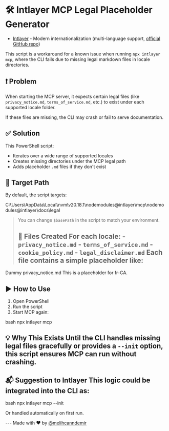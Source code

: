 # 🛠️ Intlayer MCP Legal Placeholder Generator


- [Intlayer](https://github.com/aymericzip/intlayer) - Modern internationalization (multi-language support, [official GitHub repo](https://github.com/aymericzip/intlayer))

This script is a workaround for a known issue when running `npx intlayer mcp`, where the CLI fails due to missing legal markdown files in locale directories.

## ❗ Problem

When starting the MCP server, it expects certain legal files (like `privacy_notice.md`, `terms_of_service.md`, etc.) to exist under each supported locale folder.

If these files are missing, the CLI may crash or fail to serve documentation.

## ✅ Solution

This PowerShell script:

- Iterates over a wide range of supported locales
- Creates missing directories under the MCP legal path
- Adds placeholder `.md` files if they don't exist

## 📂 Target Path

By default, the script targets:

C:\Users<your-user>\AppData\Local\nvm\v20.18.1\nodemodules@intlayer\mcp\nodemodules@intlayer\docs\legal

> You can change `$basePath` in the script to match your environment.
>
> ## 📄 Files Created For each locale: - `privacy_notice.md` - `terms_of_service.md` - `cookie_policy.md` - `legal_disclaimer.md` Each file contains a simple placeholder like:

Dummy privacy_notice.md
This is a placeholder for fr-CA.

## ▶️ How to Use 

1. Open PowerShell
2. Run the script
3. Start MCP again:

bash npx intlayer mcp

## 💡 Why This Exists Until the CLI handles missing legal files gracefully or provides a `--init` option, this script ensures MCP can run without crashing. 

## 📬 Suggestion to Intlayer This logic could be integrated into the CLI as:
bash npx intlayer mcp --init

Or handled automatically on first run. 

--- Made with ❤️ by [@melihcanndemir](https://github.com/melihcanndemir)

